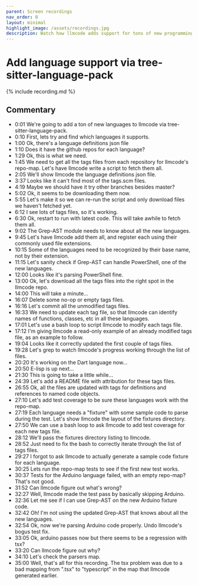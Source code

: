 ```yaml
---
parent: Screen recordings
nav_order: 0
layout: minimal
highlight_image: /assets/recordings.jpg
description: Watch how llmcode adds support for tons of new programming languages by integrating with tree-sitter-language-pack. Demonstrates using llmcode to script downloading a collection of files, and using ad-hoc bash scripts to have llmcode modify a collection of files.
---
```


# Add language support via tree-sitter-language-pack

<script>
const recording_id = "tree-sitter-language-pack";
const recording_url = "https://gist.githubusercontent.com/paul-gauthier/a990333449b09e2793088a45eb1587f4/raw/364124781cca282907ccdc7567cdfc588a9b438b/tmp.redacted.cast";
</script>

{% include recording.md %}


## Commentary

- 0:01 We're going to add a ton of new languages to llmcode via tree-sitter-language-pack.
- 0:10 First, lets try and find which languages it supports.
- 1:00 Ok, there's a language definitions json file
- 1:10 Does it have the github repos for each language?
- 1:29 Ok, this is what we need.
- 1:45 We need to get all the tags files from each repository for llmcode's repo-map. Let's have llmcode write a script to fetch them all.
- 2:05 We'll show llmcode the language definitions json file.
- 3:37 Looks like it can't find most of the tags.scm files.
- 4:19 Maybe we should have it try other branches besides master?
- 5:02 Ok, it seems to be downloading them now.
- 5:55 Let's make it so we can re-run the script and only download files we haven't fetched yet.
- 6:12 I see lots of tags files, so it's working.
- 6:30 Ok, restart to run with latest code. This will take awhile to fetch them all.
- 9:02 The Grep-AST module needs to know about all the new languages.
- 9:45 Let's have llmcode add them all, and register each using their commonly used file extensions.
- 10:15 Some of the languages need to be recognized by their base name, not by their extension.
- 11:15 Let's sanity check if Grep-AST can handle PowerShell, one of the new languages.
- 12:00 Looks like it's parsing PowerShell fine.
- 13:00 Ok, let's download all the tags files into the right spot in the llmcode repo.
- 14:00 This will take a minute...
- 16:07 Delete some no-op or empty tags files.
- 16:16 Let's commit all the unmodified tags files.
- 16:33 We need to update each tag file, so that llmcode can identify names of functions, classes, etc in all these languages.
- 17:01 Let's use a bash loop to script llmcode to modify each tags file.
- 17:12 I'm giving llmcode a read-only example of an already modified tags file, as an example to follow.
- 19:04 Looks like it correctly updated the first couple of tags files.
- 19:28 Let's grep to watch llmcode's progress working through the list of files.
- 20:20 It's working on the Dart language now...
- 20:50 E-lisp is up next...
- 21:30 This is going to take a little while...
- 24:39 Let's add a README file with attribution for these tags files.
- 26:55 Ok, all the files are updated with tags for definitions and references to named code objects.
- 27:10 Let's add test coverage to be sure these languages work with the repo-map.
- 27:19 Each language needs a "fixture" with some sample code to parse during the test. Let's show llmcode the layout of the fixtures directory.
- 27:50 We can use a bash loop to ask llmcode to add test coverage for each new tags file.
- 28:12 We'll pass the fixtures directory listing to llmcode.
- 28:52 Just need to fix the bash to correctly iterate through the list of tags files.
- 29:27 I forgot to ask llmcode to actually generate a sample code fixture for each language.
- 30:25 Lets run the repo-map tests to see if the first new test works.
- 30:37 Tests for the Arduino language failed, with an empty repo-map? That's not good.
- 31:52 Can llmcode figure out what's wrong?
- 32:27 Well, llmcode made the test pass by basically skipping Arduino.
- 32:36 Let me see if I can use Grep-AST on the new Arduino fixture code.
- 32:42 Oh! I'm not using the updated Grep-AST that knows about all the new languages.
- 32:54 Ok, now we're parsing Arduino code properly. Undo llmcode's bogus test fix.
- 33:05 Ok, arduino passes now but there seems to be a regression with tsx?
- 33:20 Can llmcode figure out why?
- 34:10 Let's check the parsers map.
- 35:00 Well, that's all for this recording. The tsx problem was due to a bad mapping from ".tsx" to "typescript" in the map that llmcode generated earlier.












